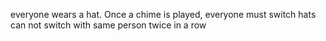 everyone wears a hat. Once a chime is played, everyone must switch hats can not switch with same person twice in a row